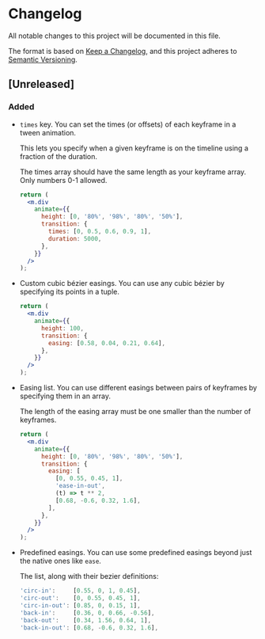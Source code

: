 # Changelog

All notable changes to this project will be documented in this file.

The format is based on [Keep a Changelog](https://keepachangelog.com/en/1.0.0/),
and this project adheres to [Semantic Versioning](https://semver.org/spec/v2.0.0.html).

## [Unreleased]

### Added

- `times` key. You can set the times (or offsets) of each keyframe in a tween animation.

  This lets you specify when a given keyframe is on the timeline using a fraction of the duration.

  The times array should have the same length as your keyframe array. Only numbers 0-1 allowed.

  ```jsx
  return (
    <m.div
      animate={{
        height: [0, '80%', '98%', '80%', '50%'],
        transition: {
          times: [0, 0.5, 0.6, 0.9, 1],
          duration: 5000,
        },
      }}
    />
  );
  ```

- Custom cubic bézier easings. You can use any cubic bézier by specifying its points in a tuple.

  ```jsx
  return (
    <m.div
      animate={{
        height: 100,
        transition: {
          easing: [0.58, 0.04, 0.21, 0.64],
        },
      }}
    />
  );
  ```

- Easing list. You can use different easings between pairs of keyframes by specifying them in an array.

  The length of the easing array must be one smaller than the number of keyframes.

  ```jsx
  return (
    <m.div
      animate={{
        height: [0, '80%', '98%', '80%', '50%'],
        transition: {
          easing: [
            [0, 0.55, 0.45, 1],
            'ease-in-out',
            (t) => t ** 2,
            [0.68, -0.6, 0.32, 1.6],
          ],
        },
      }}
    />
  );
  ```

- Predefined easings. You can use some predefined easings beyond just the native ones like `ease`.

  The list, along with their bezier definitions:

  ```jsx
  'circ-in':     [0.55, 0, 1, 0.45],
  'circ-out':    [0, 0.55, 0.45, 1],
  'circ-in-out': [0.85, 0, 0.15, 1],
  'back-in':     [0.36, 0, 0.66, -0.56],
  'back-out':    [0.34, 1.56, 0.64, 1],
  'back-in-out': [0.68, -0.6, 0.32, 1.6],
  ```

